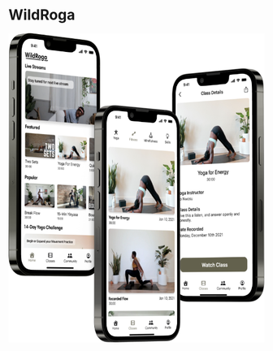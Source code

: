 # WildRoga

![WildRoga app images](https://github.com/harr0627/WildRoga/blob/main/images/wildRoga.png)
